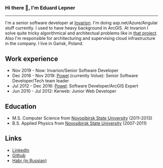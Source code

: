 ### Hi there 👋, I'm Eduard Lepner
--------

I'm a senior software developer at [Invarion](https://invarion.com/). I'm doing asp.net/Azure/Angular stuff currently. I used to have heavy background in ArcGIS. At Invarion I solve quite tricky algorithmical and architectual problems like in [that project](https://invarion.com/eu/products/rapidpath-online/). Also I'm responsible for architecturing and supervising cloud infrastructure in the company.
I live in Gańsk, Poland.

## Work experience
- Nov 2019 - Now: Invarion/Senior Software Developer
- Dec 2016 - Nov 2019: [Powel](https://www.volue.com/) (currently Volue): Senior Software Developer/Tech team leader
- Jul 2012 - Dec 2016: [Powel](https://www.volue.com/): Software Developer/ArcGIS Expert
- Jun 2010 - Jul 2012: Kerweb: Junior Web Developer

## Education
- M.S. Computer Science from [Novosibirsk State University](https://english.nsu.ru/) (2011-2013)
- B.S. Applied Physics from [Novosibirsk State University](https://english.nsu.ru/) (2007-2011)

## Links
- [LinkedIn](https://www.linkedin.com/in/elepner/)
- [Github](https://github.com/elepner)
- [Habr (in Russian)](https://habr.com/users/elepner)

